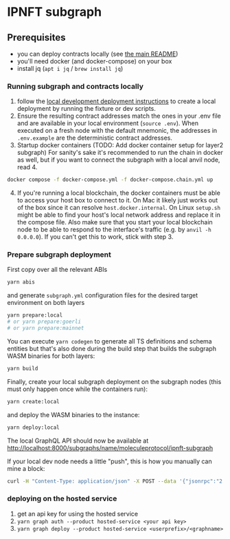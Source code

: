 # IPNFT subgraph

## Prerequisites

- you can deploy contracts locally (see [the main README](../README.md))
- you'll need docker (and docker-compose) on your box
- install jq (`apt i jq` / `brew install jq`)

### Running subgraph and contracts locally

1. follow the [local development deployment instructions](../README.md) to create a local deployment by running the fixture or dev scripts.
2. Ensure the resulting contract addresses match the ones in your .env file and are available in your local environment (`source .env`). When executed on a fresh node with the default mnemonic, the addresses in `.env.example` are the deterministic contract addresses.
3. Startup docker containers (TODO: Add docker container setup for layer2 subgraph) For sanity's sake it's recommended to run the chain in docker as well, but if you want to connect the subgraph with a local anvil node, read 4.

```sh
docker compose -f docker-compose.yml -f docker-compose.chain.yml up
```

4. If you're running a local blockchain, the docker containers must be able to access your host box to connect to it. On Mac it likely just works out of the box since it can resolve `host.docker.internal`. On Linux `setup.sh` might be able to find your host's local network address and replace it in the compose file. Also make sure that you start your local blockchain node to be able to respond to the interface's traffic (e.g. by `anvil -h 0.0.0.0`). If you can't get this to work, stick with step 3.

### Prepare subgraph deployment

First copy over all the relevant ABIs

```sh
yarn abis
```

and generate `subgraph.yml` configuration files for the desired target environment on both layers

```sh
yarn prepare:local
# or yarn prepare:goerli
# or yarn prepare:mainnet
```

You can execute `yarn codegen` to generate all TS definitions and schema entities but that's also done during the build step that builds the subgraph WASM binaries for both layers:

```sh
yarn build
```

Finally, create your local subgraph deployment on the subgraph nodes (this must only happen once while the containers run):

```sh
yarn create:local
```

and deploy the WASM binaries to the instance:

```sh
yarn deploy:local
```

The local GraphQL API should now be available at <http://localhost:8000/subgraphs/name/moleculeprotocol/ipnft-subgraph>

If your local dev node needs a little "push", this is how you manually can mine a block:

```sh
curl -H "Content-Type: application/json" -X POST --data '{"jsonrpc":"2.0","method":"evm_mine","params":[],"id":1}' 127.0.0.1:8545
```

### deploying on the hosted service

1. get an api key for using the hosted service
2. `yarn graph auth --product hosted-service <your api key>`
3. `yarn graph deploy --product hosted-service <userprefix>/<graphname>`
